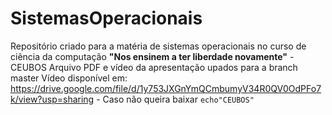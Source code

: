 # SistemasOperacionais
Repositório criado para a matéria de sistemas operacionais no curso de ciência da computação
**"Nos ensinem a ter liberdade novamente"** - CEUBOS
Arquivo PDF e vídeo da apresentação upados para a branch master
Vídeo disponível em: https://drive.google.com/file/d/1y753JXGnYmQCmbumyV34R0QV0OdPFo7k/view?usp=sharing - Caso não queira baixar
`echo"CEUBOS"`
